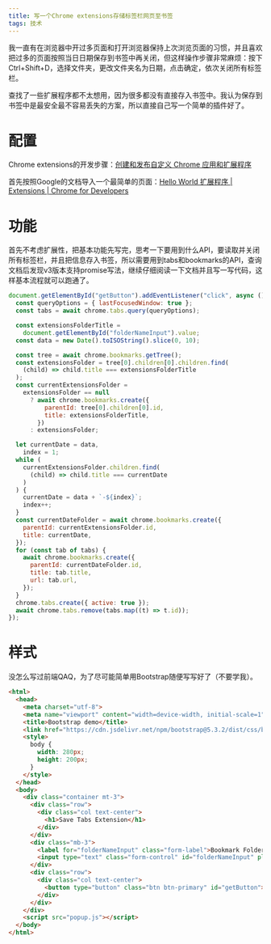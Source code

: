 ```yaml
---
title: 写一个Chrome extensions存储标签栏网页至书签
tags: 技术
---
```


<!--more-->

我一直有在浏览器中开过多页面和打开浏览器保持上次浏览页面的习惯，并且喜欢把过多的页面按照当日日期保存到书签中再关闭，但这样操作步骤非常麻烦：按下Ctrl+Shift+D，选择文件夹，更改文件夹名为日期，点击确定，依次关闭所有标签栏。

查找了一些扩展程序都不太想用，因为很多都没有直接存入书签中。我认为保存到书签中是最安全最不容易丢失的方案，所以直接自己写一个简单的插件好了。

# 配置

Chrome extensions的开发步骤：[创建和发布自定义 Chrome 应用和扩展程序](https://support.google.com/chrome/a/answer/2714278?hl=zh-Hans)

首先按照Google的文档导入一个最简单的页面：[Hello World 扩展程序  \|  Extensions  \|  Chrome for Developers](https://developer.chrome.com/docs/extensions/mv3/getstarted/development-basics)

# 功能

首先不考虑扩展性，把基本功能先写完，思考一下要用到什么API，要读取并关闭所有标签栏，并且把信息存入书签，所以需要用到tabs和bookmarks的API，查询文档后发现v3版本支持promise写法，继续仔细阅读一下文档并且写一写代码，这样基本流程就可以跑通了。

```js
document.getElementById("getButton").addEventListener("click", async () => {
  const queryOptions = { lastFocusedWindow: true };
  const tabs = await chrome.tabs.query(queryOptions);

  const extensionsFolderTitle =
    document.getElementById("folderNameInput").value;
  const data = new Date().toISOString().slice(0, 10);

  const tree = await chrome.bookmarks.getTree();
  const extensionsFolder = tree[0].children[0].children.find(
    (child) => child.title === extensionsFolderTitle
  );
  const currentExtensionsFolder =
    extensionsFolder == null
      ? await chrome.bookmarks.create({
          parentId: tree[0].children[0].id,
          title: extensionsFolderTitle,
        })
      : extensionsFolder;

  let currentDate = data,
    index = 1;
  while (
    currentExtensionsFolder.children.find(
      (child) => child.title === currentDate
    )
  ) {
    currentDate = data + `-${index}`;
    index++;
  }
  const currentDateFolder = await chrome.bookmarks.create({
    parentId: currentExtensionsFolder.id,
    title: currentDate,
  });
  for (const tab of tabs) {
    await chrome.bookmarks.create({
      parentId: currentDateFolder.id,
      title: tab.title,
      url: tab.url,
    });
  }
  chrome.tabs.create({ active: true });
  await chrome.tabs.remove(tabs.map((t) => t.id));
});

```

# 样式

没怎么写过前端QAQ，为了尽可能简单用Bootstrap随便写写好了（不要学我）。

```html
<html>
  <head>
    <meta charset="utf-8">
    <meta name="viewport" content="width=device-width, initial-scale=1">
    <title>Bootstrap demo</title>
    <link href="https://cdn.jsdelivr.net/npm/bootstrap@5.3.2/dist/css/bootstrap.min.css" rel="stylesheet" integrity="sha384-T3c6CoIi6uLrA9TneNEoa7RxnatzjcDSCmG1MXxSR1GAsXEV/Dwwykc2MPK8M2HN" crossorigin="anonymous">
    <style>
      body {
        width: 280px;
        height: 200px;
      }
    </style>
  </head>
  <body>
    <div class="container mt-3">
      <div class="row">
        <div class="col text-center">
          <h1>Save Tabs Extension</h1>
        </div>
      </div>  
      <div class="mb-3">
        <label for="folderNameInput" class="form-label">Bookmark Folder name</label>
        <input type="text" class="form-control" id="folderNameInput" placeholder="Enter the folder name." value="Timeline"">
      </div>
      <div class="row">
        <div class="col text-center">
          <button type="button" class="btn btn-primary" id="getButton">Save</button>
        </div>
      </div>
    </div>
    <script src="popup.js"></script>
  </body>
</html>

```

